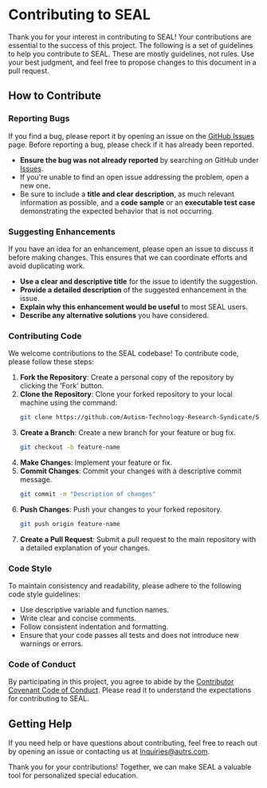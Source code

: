# Contributing to SEAL

Thank you for your interest in contributing to SEAL! Your contributions are essential to the success of this project. The following is a set of guidelines to help you contribute to SEAL. These are mostly guidelines, not rules. Use your best judgment, and feel free to propose changes to this document in a pull request.

## How to Contribute

### Reporting Bugs

If you find a bug, please report it by opening an issue on the [GitHub Issues](https://github.com/Autism-Technology-Research-Syndicate/SEALApplication.git/issues) page. Before reporting a bug, please check if it has already been reported.

- **Ensure the bug was not already reported** by searching on GitHub under [Issues](https://github.com/Autism-Technology-Research-Syndicate/SEALApplication.git/issues).
- If you're unable to find an open issue addressing the problem, open a new one.
- Be sure to include a **title and clear description**, as much relevant information as possible, and a **code sample** or an **executable test case** demonstrating the expected behavior that is not occurring.

### Suggesting Enhancements

If you have an idea for an enhancement, please open an issue to discuss it before making changes. This ensures that we can coordinate efforts and avoid duplicating work.

- **Use a clear and descriptive title** for the issue to identify the suggestion.
- **Provide a detailed description** of the suggested enhancement in the issue.
- **Explain why this enhancement would be useful** to most SEAL users.
- **Describe any alternative solutions** you have considered.

### Contributing Code

We welcome contributions to the SEAL codebase! To contribute code, please follow these steps:

1. **Fork the Repository**: Create a personal copy of the repository by clicking the 'Fork' button.
2. **Clone the Repository**: Clone your forked repository to your local machine using the command:
    ```sh
    git clone https://github.com/Autism-Technology-Research-Syndicate/SEALApplication.git
    ```
3. **Create a Branch**: Create a new branch for your feature or bug fix.
    ```sh
    git checkout -b feature-name
    ```
4. **Make Changes**: Implement your feature or fix.
5. **Commit Changes**: Commit your changes with a descriptive commit message.
    ```sh
    git commit -m "Description of changes"
    ```
6. **Push Changes**: Push your changes to your forked repository.
    ```sh
    git push origin feature-name
    ```
7. **Create a Pull Request**: Submit a pull request to the main repository with a detailed explanation of your changes.

### Code Style

To maintain consistency and readability, please adhere to the following code style guidelines:

- Use descriptive variable and function names.
- Write clear and concise comments.
- Follow consistent indentation and formatting.
- Ensure that your code passes all tests and does not introduce new warnings or errors.

### Code of Conduct

By participating in this project, you agree to abide by the [Contributor Covenant Code of Conduct](https://www.contributor-covenant.org/version/2/0/code_of_conduct/). Please read it to understand the expectations for contributing to SEAL.

## Getting Help

If you need help or have questions about contributing, feel free to reach out by opening an issue or contacting us at [Inquiries@autrs.com](mailto:Inquiries@autrs.com).

Thank you for your contributions! Together, we can make SEAL a valuable tool for personalized special education.


